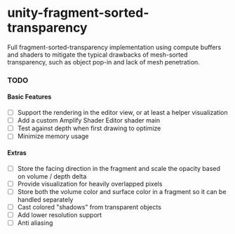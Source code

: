 # unity-fragment-sorted-transparency

Full fragment-sorted-transparency implementation using compute buffers and shaders to mitigate the typical drawbacks of mesh-sorted transparency, such as object pop-in and lack of mesh penetration. 

### TODO
#### Basic Features
- [ ] Support the rendering in the editor view, or at least a helper visualization
- [ ] Add a custom Amplify Shader Editor shader main
- [ ] Test against depth when first drawing to optimize
- [ ] Minimize memory usage 

#### Extras
- [ ] Store the facing direction in the fragment and scale the opacity based on volume / depth delta
- [ ] Provide visualization for heavily overlapped pixels
- [ ] Store both the volume color and surface color in a fragment so it can be handled separately
- [ ] Cast colored "shadows" from transparent objects
- [ ] Add lower resolution support
- [ ] Anti aliasing
